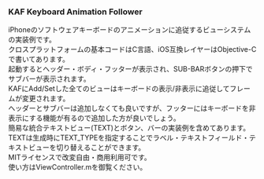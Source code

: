 ### KAF Keyboard Animation Follower
iPhoneのソフトウェアキーボードのアニメーションに追従するビューシステムの実装例です。<br>
クロスプラットフォームの基本コードはC言語、iOS互換レイヤーはObjective-Cで書いてあります。<br>
起動するとヘッダー・ボディ・フッターが表示され、SUB-BARボタンの押下でサブバーが表示されます。<br>
KAFにAdd/Setした全てのビューはキーボードの表示/非表示に追従してフレームが変更されます。<br>
ヘッダーとサブバーは追加しなくても良いですが、フッターにはキーボードを非表示にする機能が有るので追加した方が良いでしょう。<br>
簡易な統合テキストビュー(TEXT)とボタン、バーの実装例を含めてあります。<br>
TEXTは生成時にTEXT_TYPEを指定することでラベル・テキストフィールド・テキストビューを切り替えることができます。<br>
MITライセンスで改変自由・商用利用可です。<br>
使い方はViewController.mを御覧ください。
